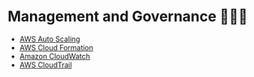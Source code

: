 # Management and Governance 👨🏽‍💼

- [AWS Auto Scaling](../services/aws-auto-scaling.md)
- [AWS Cloud Formation](../services/aws-cloudformation.md)
- [Amazon CloudWatch](../services/amazon-cloudwatch.md)
- [AWS CloudTrail](../services/aws-cloudtrail.md)
